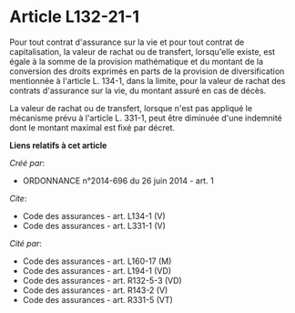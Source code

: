 # Article L132-21-1

Pour tout contrat d'assurance sur la vie et pour tout contrat de capitalisation, la valeur de rachat ou de transfert,
lorsqu'elle existe, est égale à la somme de la provision mathématique et du montant de la conversion des droits exprimés en
parts de la provision de diversification mentionnée à l'article L. 134-1, dans la limite, pour la valeur de rachat des
contrats d'assurance sur la vie, du montant assuré en cas de décès. 

La valeur de rachat ou de transfert, lorsque n'est pas appliqué le mécanisme prévu à l'article L. 331-1, peut être diminuée
d'une indemnité dont le montant maximal est fixé par décret.

**Liens relatifs à cet article**

_Créé par_:

  - ORDONNANCE n°2014-696 du 26 juin 2014 - art. 1

_Cite_:

  - Code des assurances - art. L134-1 (V)
  - Code des assurances - art. L331-1 (V)

_Cité par_:

  - Code des assurances - art. L160-17 (M)
  - Code des assurances - art. L194-1 (VD)
  - Code des assurances - art. R132-5-3 (VD)
  - Code des assurances - art. R143-2 (V)
  - Code des assurances - art. R331-5 (VT)
